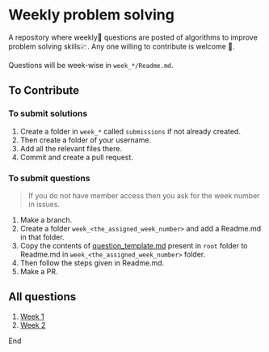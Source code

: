 # Weekly problem solving

A repository where weekly📅 questions are posted of algorithms to improve problem solving skills💹.
Any one willing to contribute is welcome 🙏.

Questions will be week-wise in `week_*/Readme.md`.

## To Contribute

### To submit solutions

1. Create a folder in `week_*` called `submissions` if not already created.
1. Then create a folder of your username.
1. Add all the relevant files there.
1. Commit and create a pull request.

### To submit questions

> If you do not have member access then you ask for the week number in issues.

1. Make a branch.
1. Create a folder `week_<the_assigned_week_number>` and add a Readme.md in that folder.
1. Copy the contents of [question_template.md](/question_template) present in `root` folder to Readme.md in `week_<the_assigned_week_number>` folder.
1. Then follow the steps given in Readme.md.
1. Make a PR.

## All questions

1. [Week 1](/week_1)
1. [Week 2](/week_2)

End
